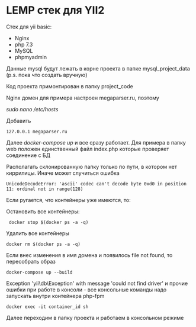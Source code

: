 # LEMP стек для YII2

Стек для yii basic:

- Nginx
- php 7.3
- MySQL
- phpmyadmin

Данные mysql будут лежать в корне проекта в папке mysql_project_data (p.s. пока что создать вручную)

Код проекта примонтирован в папку project_code

Nginx домен для примера настроен megaparser.ru, поэтому

*sudo nano /etc/hosts*

Добавить 
```
127.0.0.1 megaparser.ru
```

Далее *docker-compose up* и все сразу работает. Для примера в папку web положен единственный файл index.php которые проверяет соединение с БД

Располагать склонированную папку только по пути, в котором нет киррилицы. Иначе может случиться ошибка
```
UnicodeDecodeError: 'ascii' codec can't decode byte 0xd0 in position 11: ordinal not in range(128)
```
Если ругается, что контейнеры уже имеются, то:

Остановить все контейнеры:

```
 docker stop $(docker ps -a -q)
 ```
 
 Удалить все контейнеры
 ```
 docker rm $(docker ps -a -q)
 ```


Если внес изменения в имя домена и появилось file not found, то пересобрать образ

```
docker-compose up --build
```

Exception 'yii\db\Exception' with message 'could not find driver' и прочие ошибки при работе в консоли - все консольные команды надо запускать внутри контейнера php-fpm

```
docker exec -it container_id sh
```

Далее переходим в папку проекта и работаем в консольном режиме
